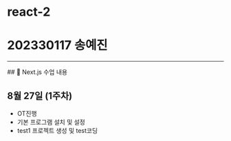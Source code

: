 # react-2
<h1>202330117 송예진</h1>
<hr>
## 📘 Next.js 수업 내용

## 8월 27일 (1주차)

- OT진행
- 기본 프로그램 설치 및 설정
- test1 프로젝트 생성 및 test코딩
